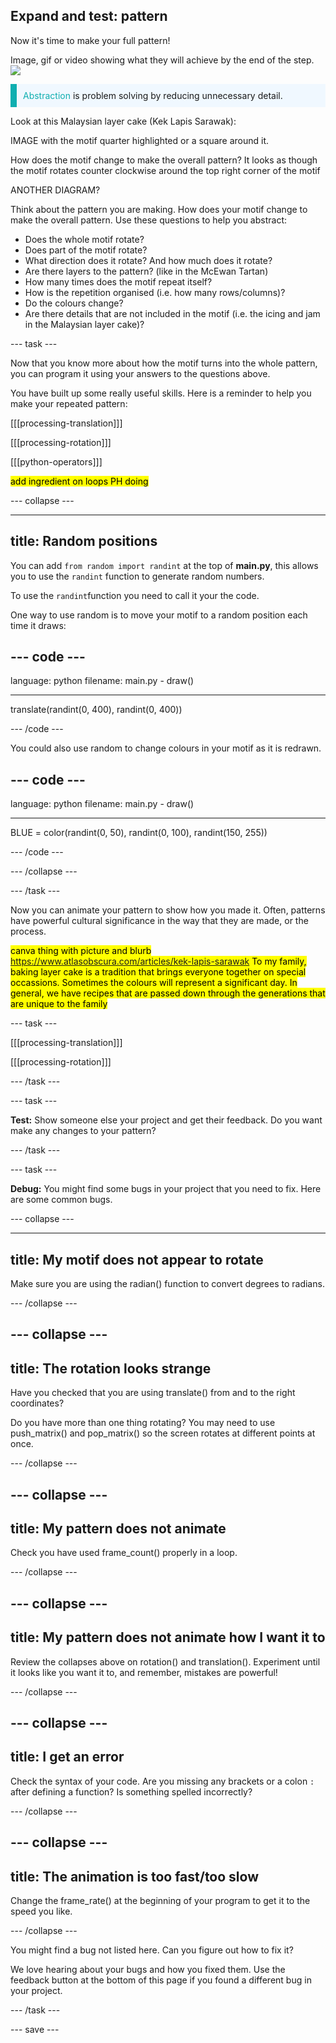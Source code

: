 ## Expand and test: pattern

Now it's time to make your full pattern!

Image, gif or video showing what they will achieve by the end of the step. ![](images/image.png)

</p>

<p style="border-left: solid; border-width:10px; border-color: #0faeb0; background-color: aliceblue; padding: 10px;"><span style="color: #0faeb0">Abstraction</span> is problem solving by reducing unnecessary detail. 

</p>

Look at this Malaysian layer cake (Kek Lapis Sarawak):

IMAGE with the motif quarter highlighted or a square around it.

How does the motif change to make the overall pattern? It looks as though the motif rotates counter clockwise around the top right corner of the motif

ANOTHER DIAGRAM?

Think about the pattern you are making. How does your motif change to make the overall pattern. Use these questions to help you abstract:
- Does the whole motif rotate?
- Does part of the motif rotate?
- What direction does it rotate? And how much does it rotate?
- Are there layers to the pattern? (like in the McEwan Tartan)
- How many times does the motif repeat itself?
- How is the repetition organised (i.e. how many rows/columns)?
- Do the colours change?
- Are there details that are not included in the motif (i.e. the icing and jam in the Malaysian layer cake)?

--- task ---

Now that you know more about how the motif turns into the whole pattern, you can program it using your answers to the questions above.

You have built up some really useful skills. Here is a reminder to help you make your repeated pattern: 

[[[processing-translation]]]

[[[processing-rotation]]]

[[[python-operators]]]

<mark>add ingredient on loops PH doing </mark>


--- collapse ---

---
title: Random positions
---

You can add `from random import randint` at the top of **main.py**, this allows you to use the `randint` function to generate random numbers.

To use the `randint`function you need to call it your the code. 

One way to use random is to move your motif to a random position each time it draws:

--- code ---
---
language: python
filename: main.py - draw()

---

translate(randint(0, 400), randint(0, 400))

--- /code ---

You could also use random to change colours in your motif as it is redrawn. 

--- code ---
---
language: python
filename: main.py - draw()

---

BLUE = color(randint(0, 50), randint(0, 100), randint(150, 255))

--- /code ---

--- /collapse ---

--- /task ---

Now you can animate your pattern to show how you made it. Often, patterns have powerful cultural significance in the way that they are made, or the process.

<mark>canva thing with picture and blurb https://www.atlasobscura.com/articles/kek-lapis-sarawak To my family, baking layer cake is a tradition that brings everyone together on special occassions. Sometimes the colours will represent a significant day. In general, we have recipes that are passed down through the generations that are unique to the family</mark>

--- task ---

[[[processing-translation]]]

[[[processing-rotation]]]

--- /task ---


--- task ---

**Test:** Show someone else your project and get their feedback. Do you want make any changes to your pattern? 

--- /task ---

--- task ---

**Debug:** You might find some bugs in your project that you need to fix. Here are some common bugs.

--- collapse ---

---
title: My motif does not appear to rotate
---

Make sure you are using the radian() function to convert degrees to radians.

--- /collapse ---

--- collapse ---
---
title: The rotation looks strange
---

Have you checked that you are using translate() from and to the right coordinates? 

Do you have more than one thing rotating? You may need to use push_matrix() and pop_matrix() so the screen rotates at different points at once.

--- /collapse ---

--- collapse ---
---
title: My pattern does not animate
---

Check you have used frame_count() properly in a loop.

--- /collapse ---

--- collapse ---
---
title: My pattern does not animate how I want it to
---

Review the collapses above on rotation() and translation(). Experiment until it looks like you want it to, and remember, mistakes are powerful!

--- /collapse ---

--- collapse ---
---
title: I get an error
---

Check the syntax of your code. Are you missing any brackets or a colon `:` after defining a function? Is something spelled incorrectly?

--- /collapse ---

--- collapse ---
---
title: The animation is too fast/too slow
---

Change the frame_rate() at the beginning of your program to get it to the speed you like.

--- /collapse ---

You might find a bug not listed here. Can you figure out how to fix it?

We love hearing about your bugs and how you fixed them. Use the feedback button at the bottom of this page if you found a different bug in your project.

--- /task ---


--- save ---
